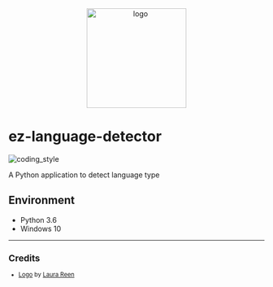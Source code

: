 <div align="center">
    <img src="https://cdn2.iconfinder.com/data/icons/new-year-resolutions/64/resolutions-06-512.png" alt="logo" height="196">
</div>

# ez-language-detector

![coding_style](https://img.shields.io/badge/code%20style-black-000000.svg)

A Python application to detect language type

## Environment

- Python 3.6
- Windows 10

<hr>

<sup>

## Credits

- [Logo][1] by [Laura Reen][2]

</sup>

[1]: https://www.iconfinder.com/icons/897244/courses_language_learn_speak_icon
[2]: https://www.iconfinder.com/laurareen
